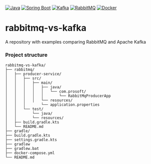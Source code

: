 [![Java](https://img.shields.io/badge/Java-E43222??style=for-the-badge&logo=openjdk&logoColor=FFFFFF)](https://www.java.com/)
[![Spring Boot](https://img.shields.io/badge/Spring_Boot-FFFFFF??style=for-the-badge&logo=Spring)](https://spring.io/projects/spring-boot/)
[![Kafka](https://img.shields.io/badge/Kafka-000000??style=for-the-badge&logo=apachekafka)](https://kafka.apache.org/)
[![RabbitMQ](https://img.shields.io/badge/RabbitMQ-FFFFFF??style=for-the-badge&logo=rabbitmq)](https://www.rabbitmq.com/)
[![Docker](https://img.shields.io/badge/Docker-0E2B62??style=for-the-badge&logo=Docker&logoColor=FFFFFF)](https://www.docker.com/)
# rabbitmq-vs-kafka
A repository with examples comparing RabbitMQ and Apache Kafka

### Project structure
```
rabbitmq-vs-kafka/
├── rabbitmq/
│   ├── producer-service/
│   │   ├── src/
│   │   │   ├── main/
│   │   │   │   ├── java/
│   │   │   │   │   └── com.prosoft/
│   │   │   │   │       └── RabbitMqProducerApp
│   │   │   │   └── resources/
│   │   │       └── application.properties
│   │   └── test/
│   │       └── java/
│   │       └── resources/
│   ├── build.gradle.kts
│   └── README.md
├── gradle/
├── build.gradle.kts
├── settings.gradle.kts
├── gradlew
├── gradlew.bat
├── docker-compose.yml
└── README.md
```